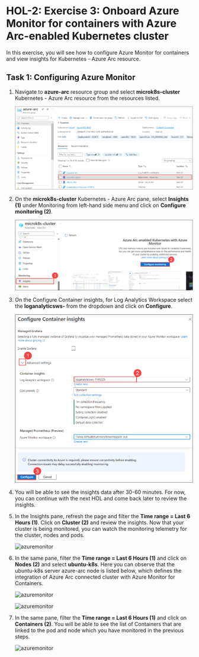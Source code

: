 # HOL-2: Exercise 3: Onboard Azure Monitor for containers with Azure Arc-enabled Kubernetes cluster

In this exercise, you will see how to configure Azure Monitor for containers and view insights for Kubernetes - Azure Arc resource.

## Task 1: Configuring Azure Monitor

1. Navigate to **azure-arc** resource group and select **microk8s-cluster** Kubernetes - Azure Arc resource from the resources listed.

   ![](.././media/hol2-ex3-1.png "azuremonitor")

2. On the **microk8s-cluster** Kubernetes - Azure Arc pane, select **Insights (1)** under Monitoring from left-hand side menu and click on **Configure monitoring (2)**.

   ![](.././media/hyd30.png "azuremonitor")

3. On the Configure Container insights, for Log Analytics Workspace select the **loganalyticsws- <inject key="DeploymentID/Suffix" />** from the dropdown and click on **Configure**.

   ![](.././media/hyd31.png "azuremonitor")

4. You will be able to see the insights data after 30-60 minutes. For now, you can continue with the next HOL and come back later to review the insights.

5. In the Insights pane, refresh the page and filter the **Time range = Last 6 Hours (1)**. Click on **Cluster (2)** and review the insights. Now that your cluster is being monitored, you can watch the monitoring telemetry for the cluster, nodes and pods.

   ![](.././media/hol2-ex3-4.png "azuremonitor")

6. In the same pane, filter the **Time range = Last 6 Hours (1)** and click on **Nodes (2)** and select **ubuntu-k8s**. Here you can observe that the ubuntu-k8s server azure-arc node is listed below, which defines the integration of Azure Arc connected cluster with Azure Monitor for Containers.

   ![](.././media/hol2-ex3-5.png "azuremonitor")

   ![](.././media/hol2-ex3-6.png "azuremonitor")

7. In the same pane, filter the **Time range = Last 6 Hours (1)** and click on **Containers (2)**. You will be able to see the list of Containers that are linked to the pod and node which you have monitored in the previous steps.

   ![](.././media/hol2-ex3-7.png "azuremonitor")
